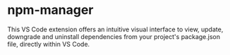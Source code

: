 # npm-manager
This VS Code extension offers an intuitive visual interface to view, update, downgrade and uninstall dependencies from your project's package.json file, directly within VS Code.
